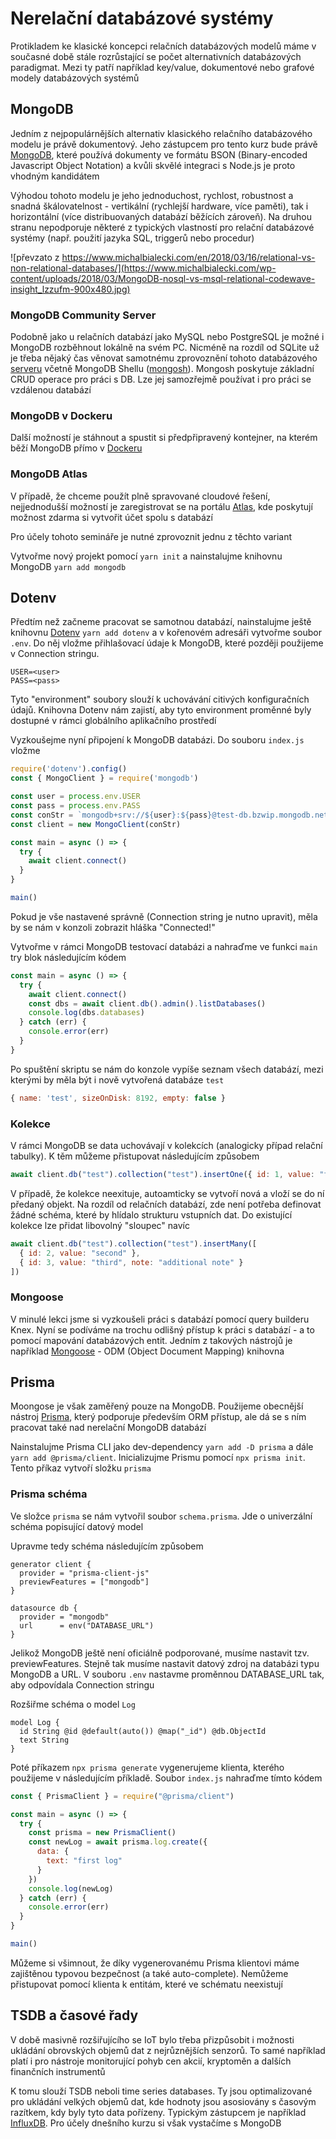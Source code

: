# Nerelační databázové systémy

Protikladem ke klasické koncepci relačních databázových modelů máme v současné době stále rozrůstající se počet alternativních databázových paradigmat. Mezi ty patří například key/value, dokumentové nebo grafové modely databázových systémů

## MongoDB

Jedním z nejpopulárnějších alternativ klasického relačního databázového modelu je právě dokumentový. Jeho zástupcem pro tento kurz bude právě [MongoDB](https://youtu.be/-bt_y4Loofg), které používá dokumenty ve formátu BSON (Binary-encoded Javascript Object Notation) a kvůli skvělé integraci s Node.js je proto vhodným kandidátem

Výhodou tohoto modelu je jeho jednoduchost, rychlost, robustnost a snadná škálovatelnost - vertikální (rychlejší hardware, více paměti), tak i horizontální (více distribuovaných databází běžících zároveň). Na druhou stranu nepodporuje některé z typických vlastností pro relační databázové systémy (např. použití jazyka SQL, triggerů nebo procedur)

![převzato z https://www.michalbialecki.com/en/2018/03/16/relational-vs-non-relational-databases/](https://www.michalbialecki.com/wp-content/uploads/2018/03/MongoDB-nosql-vs-msql-relational-codewave-insight_lzzufm-900x480.jpg)

### MongoDB Community Server

Podobně jako u relačních databází jako MySQL nebo PostgreSQL je možné i MongoDB rozběhnout lokálně na svém PC. Nicméně na rozdíl od SQLite už je třeba nějaký čas věnovat samotnému zprovoznění tohoto databázového [serveru](https://www.mongodb.com/try/download/community) včetně MongoDB Shellu ([mongosh](https://docs.mongodb.com/mongodb-shell/)). Mongosh poskytuje základní CRUD operace pro práci s DB. Lze jej samozřejmě používat i pro práci se vzdálenou databází

### MongoDB v Dockeru

Další možností je stáhnout a spustit si předpřipravený kontejner, na kterém běží MongoDB přímo v [Dockeru](https://www.docker.com/)

### MongoDB Atlas

V případě, že chceme použít plně spravované cloudové řešení, nejjednodušší možností je zaregistrovat se na portálu [Atlas](https://www.mongodb.com/cloud/atlas/register), kde poskytují možnost zdarma si vytvořit účet spolu s databází

Pro účely tohoto semináře je nutné zprovoznit jednu z těchto variant

Vytvořme nový projekt pomocí `yarn init` a nainstalujme knihovnu MongoDB `yarn add mongodb`

## Dotenv

Předtím než začneme pracovat se samotnou databází, nainstalujme ještě knihovnu [Dotenv](https://github.com/motdotla/dotenv) `yarn add dotenv` a v kořenovém adresáři vytvořme soubor `.env`. Do něj vložme přihlašovací údaje k MongoDB, které později použijeme v Connection stringu. 

```env
USER=<user>
PASS=<pass>
```

Tyto "environment" soubory slouží k uchovávání citivých konfiguračních údajů. Knihovna Dotenv nám zajistí, aby tyto environment proměnné byly dostupné v rámci globálního aplikačního prostředí

Vyzkoušejme nyní připojení k MongoDB databázi. Do souboru `index.js` vložme

```js
require('dotenv').config()
const { MongoClient } = require('mongodb')

const user = process.env.USER
const pass = process.env.PASS
const conStr = `mongodb+srv://${user}:${pass}@test-db.bzwip.mongodb.net/myFirstDatabase?retryWrites=true&w=majority`
const client = new MongoClient(conStr)

const main = async () => {
  try {
    await client.connect() 
  }
}

main()
```

Pokud je vše nastavené správně (Connection string je nutno upravit), měla by se nám v konzoli zobrazit hláška "Connected!"

Vytvořme v rámci MongoDB testovací databázi a nahraďme ve funkci `main` try blok následujícím kódem

```js
const main = async () => {
  try {
    await client.connect()
    const dbs = await client.db().admin().listDatabases()
    console.log(dbs.databases)
  } catch (err) {
    console.error(err)
  }
}
```

Po spuštění skriptu se nám do konzole vypíše seznam všech databází, mezi kterými by měla být i nově vytvořená databáze `test`

```js
{ name: 'test', sizeOnDisk: 8192, empty: false }
```

### Kolekce

V rámci MongoDB se data uchovávají v kolekcích (analogicky případ relační tabulky). K těm můžeme přistupovat následujícím způsobem

```js
await client.db("test").collection("test").insertOne({ id: 1, value: "first" })
```

V případě, že kolekce neexituje, autoamticky se vytvoří nová a vloží se do ní předaný objekt. Na rozdíl od relačních databází, zde není potřeba definovat žádné schéma, které by hlídalo strukturu vstupních dat. Do existující kolekce lze přidat libovolný "sloupec" navíc

```js
await client.db("test").collection("test").insertMany([
  { id: 2, value: "second" },
  { id: 3, value: "third", note: "additional note" }
])
```

### Mongoose

V minulé lekci jsme si vyzkoušeli práci s databází pomocí query builderu Knex. Nyní se podíváme na trochu odlišný přístup k práci s databází - a to pomocí mapování databázových entit. Jedním z takových nástrojů je například [Mongoose](https://mongoosejs.com/) - ODM (Object Document Mapping) knihovna

## Prisma

Moongose je však zaměřený pouze na MongoDB. Použijeme obecnější nástroj [Prisma](https://www.prisma.io/), který podporuje především ORM přístup, ale dá se s ním pracovat také nad nerelační MongoDB databází

Nainstalujme Prisma CLI jako dev-dependency `yarn add -D prisma` a dále `yarn add @prisma/client`. Inicializujme Prismu pomocí `npx prisma init`. Tento příkaz vytvoří složku `prisma`

### Prisma schéma

Ve složce `prisma` se nám vytvořil soubor `schema.prisma`. Jde o univerzální schéma popisující datový model

Upravme tedy schéma následujícím způsobem 

```prisma
generator client {
  provider = "prisma-client-js"
  previewFeatures = ["mongodb"]
}

datasource db {
  provider = "mongodb"
  url      = env("DATABASE_URL")
}
```

Jelikož MongoDB ještě není oficiálně podporované, musíme nastavit tzv. previewFeatures. Stejně tak musíme nastavit datový zdroj na databázi typu MongoDB a URL. V souboru `.env` nastavme proměnnou DATABASE_URL tak, aby odpovídala Connection stringu

Rozšiřme schéma o model `Log`

```prisma
model Log {
  id String @id @default(auto()) @map("_id") @db.ObjectId
  text String
}
```

Poté příkazem `npx prisma generate` vygenerujeme klienta, kterého použijeme v následujícím příkladě. Soubor `index.js` nahraďme tímto kódem

```js
const { PrismaClient } = require("@prisma/client")

const main = async () => {
  try {
    const prisma = new PrismaClient()
    const newLog = await prisma.log.create({
      data: {
        text: "first log"
      }
    })
    console.log(newLog)
  } catch (err) {
    console.error(err)
  }
}

main()
```

Můžeme si všimnout, že díky vygenerovanému Prisma klientovi máme zajištěnou typovou bezpečnost (a také auto-complete). Nemůžeme přistupovat pomocí klienta k entitám, které ve schématu neexistují

## TSDB a časové řady

V době masivně rozšiřujícího se IoT bylo třeba přizpůsobit i možnosti ukládání obrovských objemů dat z nejrůznějších senzorů. To samé například platí i pro nástroje monitorující pohyb cen akcií, kryptoměn a dalších finančních instrumentů

K tomu slouží TSDB neboli time series databases. Ty jsou optimalizované pro ukládání velkých objemů dat, kde hodnoty jsou asosiovány s časovým razítkem, kdy byly tyto data pořízeny. Typickým zástupcem je například [InfluxDB](https://docs.influxdata.com/influxdb/v2.1/get-started/). Pro účely dnešního kurzu si však vystačíme s MongoDB

